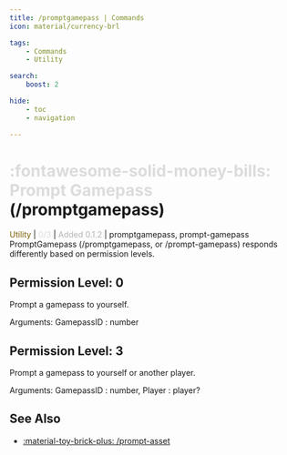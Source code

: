 ```yaml
---
title: /promptgamepass | Commands
icon: material/currency-brl

tags:
    - Commands
    - Utility

search:
    boost: 2

hide:
    - toc
    - navigation

---
```

# <p style="color: rgb(220,220,220); display: inline;">:fontawesome-solid-money-bills: Prompt Gamepass</p> (/promptgamepass)
<div style="display:inline;">
<p style="color: #7F5F02; display: inline;">Utility</p> | <p style="color: rgb(220,220,220); display: inline;">0/3</p> | <p style="color: rgb(180,180,180); display: inline;"> Added 0.1.2</p> | promptgamepass, prompt-gamepass
</div>
PromptGamepass (/promptgamepass, or /prompt-gamepass) responds differently based on permission levels.

## Permission Level: 0
Prompt a gamepass to yourself.

Arguments: GamepassID : number

## Permission Level: 3
Prompt a gamepass to yourself or another player.

Arguments: GamepassID : number, Player : player?

## See Also
* [:material-toy-brick-plus: /prompt-asset](/Commands/specifics/prompt-asset/)